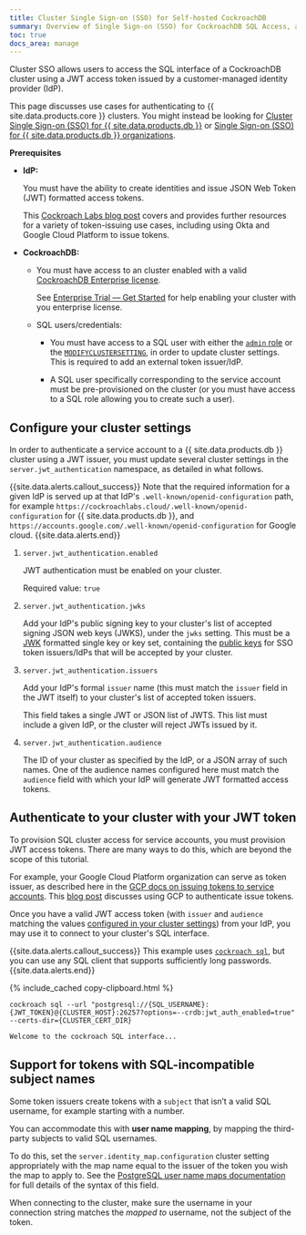 ```yaml
---
title: Cluster Single Sign-on (SSO) for Self-hosted CockroachDB
summary: Overview of Single Sign-on (SSO) for CockroachDB SQL Access, and review of workflows for authenticating human and application users, and for configuring the feature.
toc: true
docs_area: manage
---
```


Cluster SSO allows users to access the SQL interface of a CockroachDB cluster using a JWT access token issued by a customer-managed identity provider (IdP).

This page discusses use cases for authenticating to {{ site.data.products.core }} clusters. You might instead be looking for [Cluster Single Sign-on (SSO) for {{ site.data.products.db }}](../cockroachcloud/cloud-sso-sql.html) or [Single Sign-on (SSO) for {{ site.data.products.db }} organizations](../cockroachcloud/cloud-org-sso.html).

**Prerequisites**

- **IdP:**

	You must have the ability to create identities and issue JSON Web Token (JWT) formatted access tokens.

	This [Cockroach Labs blog post](https://www.cockroachlabs.com/blog/) covers and provides further resources for a variety of token-issuing use cases, including using Okta and Google Cloud Platform to issue tokens.

- **CockroachDB:**

	- You must have access to an cluster enabled with a valid [CockroachDB Enterprise license](enterprise-licensing.html).

		See [Enterprise Trial –– Get Started](get-started-with-enterprise-trial.html) for help enabling your cluster with you enterprise license.

	- SQL users/credentials:

		- You must have access to a SQL user with either the [`admin` role](security-reference/authorization.html#admin-role) or the [`MODIFYCLUSTERSETTING`](security-reference/authorization.html#supported-privileges), in order to update cluster settings. This is required to add an external token issuer/IdP.
	
		- A SQL user specifically corresponding to the service account must be pre-provisioned on the cluster (or you must have access to a SQL role allowing you to create such a user).

## Configure your cluster settings
In order to authenticate a service account to a {{ site.data.products.db }} cluster using a JWT issuer, you must update several cluster settings in the `server.jwt_authentication` namespace, as detailed in what follows.

{{site.data.alerts.callout_success}}
Note that the required information for a given IdP is served up at that IdP's `.well-known/openid-configuration` path, for example `https://cockroachlabs.cloud/.well-known/openid-configuration` for {{ site.data.products.db }}, and `https://accounts.google.com/.well-known/openid-configuration` for Google cloud.
{{site.data.alerts.end}}

1. `server.jwt_authentication.enabled`

	JWT authentication must be enabled on your cluster.

	Required value: `true`

1. `server.jwt_authentication.jwks`

	Add your IdP's public signing key to your cluster's list of accepted signing JSON web keys (JWKS), under the `jwks` setting. This must be a [JWK](https://www.rfc-editor.org/rfc/rfc7517) formatted single key or key set, containing the [public keys](../{{site.versions["stable"]}}/security-reference/transport-layer-security.html#key-pairs) for SSO token issuers/IdPs that will be accepted by your cluster.

1. `server.jwt_authentication.issuers`

	Add your IdP's formal `issuer` name (this must match the `issuer` field in the JWT itself) to your cluster's list of accepted token issuers. 

	This field takes a single JWT or JSON list of JWTS. This list must include a given IdP, or the cluster will reject JWTs issued by it.

1. `server.jwt_authentication.audience`
	
	The ID of your cluster as specified by the IdP, or a JSON array of such names. One of the audience names configured here must match the `audience` field with which your IdP will generate JWT formatted access tokens.

## Authenticate to your cluster with your JWT token

To provision SQL cluster access for service accounts, you must provision JWT access tokens. There are many ways to do this, which are beyond the scope of this tutorial.

For example, your Google Cloud Platform organization can serve as token issuer, as described here in the [GCP docs on issuing tokens to service accounts](https://cloud.google.com/iam/docs/create-short-lived-credentials-direct#sa-credentials-oidc). This [blog post](https://morgans-blog.deno.dev/sso-crdb-gcp) discusses using GCP to authenticate issue tokens.

Once you have a valid JWT access token (with `issuer` and `audience` matching the values [configured in your cluster settings](#configure-your-cluster-settings)) from your IdP, you may use it to connect to your cluster's SQL interface.

{{site.data.alerts.callout_success}}
This example uses [`cockroach sql`](cockroach-sql.html), but you can use any SQL client that supports sufficiently long passwords.
{{site.data.alerts.end}}

{% include_cached copy-clipboard.html %}
~~~shell
cockroach sql --url "postgresql://{SQL_USERNAME}:{JWT_TOKEN}@{CLUSTER_HOST}:26257?options=--crdb:jwt_auth_enabled=true" --certs-dir={CLUSTER_CERT_DIR}
~~~

~~~txt
Welcome to the cockroach SQL interface...
~~~

## Support for tokens with SQL-incompatible subject names

Some token issuers create tokens with a `subject` that isn’t a valid SQL username, for example starting with a number.

You can accommodate this with **user name mapping**, by mapping the third-party subjects to valid SQL usernames.

To do this, set the `server.identity_map.configuration` cluster setting appropriately with the map name equal to the issuer of the token you wish the map to apply to. See the [PostgreSQL  user name maps documentation](https://www.postgresql.org/docs/current/auth-username-maps.html) for full details of the syntax of this field.

When connecting to the cluster, make sure the username in your connection string matches the *mapped to* username, not the subject of the token.